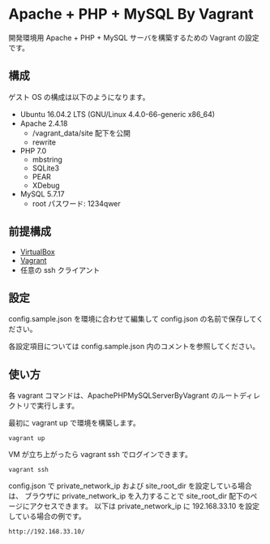 # Apache + PHP + MySQL By Vagrant

開発環境用 Apache + PHP + MySQL サーバを構築するための Vagrant の設定です。

## 構成

ゲスト OS の構成は以下のようになります。

 - Ubuntu 16.04.2 LTS (GNU/Linux 4.4.0-66-generic x86_64)　
 - Apache 2.4.18
   - /vagrant_data/site 配下を公開
   - rewrite
 - PHP 7.0
   - mbstring
   - SQLite3
   - PEAR
   - XDebug
 - MySQL 5.7.17
   - root パスワード: 1234qwer

## 前提構成

 - [VirtualBox](https://www.virtualbox.org/)
 - [Vagrant](https://www.vagrantup.com/)
 - 任意の ssh クライアント

## 設定

config.sample.json を環境に合わせて編集して config.json の名前で保存してください。

各設定項目については config.sample.json 内のコメントを参照してください。

## 使い方

各 vagrant コマンドは、ApachePHPMySQLServerByVagrant のルートディレクトリで実行します。

最初に vagrant up で環境を構築します。

```
vagrant up
```

VM が立ち上がったら vagrant ssh でログインできます。

```
vagrant ssh
```

config.json で private_network_ip および site_root_dir を設定している場合は、
ブラウザに private_network_ip を入力することで site_root_dir 配下のページにアクセスできます。
以下は private_network_ip に 192.168.33.10 を設定している場合の例です。

```
http://192.168.33.10/
```

